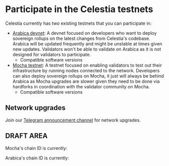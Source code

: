 <script setup>
import ArabicaVersionTags from '../.vitepress/components/ArabicaVersionTags.vue'
import MochaVersionTags from '../.vitepress/components/MochaVersionTags.vue'
import InlineText from '../.vitepress/components/InlineText.vue'
import constants from '../.vitepress/versions/constants.js'
</script>

# Participate in the Celestia testnets

Celestia currently has two existing testnets that you can participate in:

* [Arabica devnet](./arabica-devnet.mdx): A devnet focused on developers who
  want to deploy sovereign rollups on the latest changes from Celestia's codebase.
  Arabica will be updated frequently and might be unstable at times given new updates.
  Validators won't be able to validate on Arabica as it is not designed for
  validators to participate.
  * Compatible software versions
  <ArabicaVersionTags/>
* [Mocha testnet](./mocha-testnet.mdx): A testnet focused on enabling validators
  to test out their infrastructure by running nodes connected to the network. Developers
  can also deploy sovereign rollups on Mocha, it just will always be behind Arabica
  as Mocha upgrades are slower given they need to be done via hardforks in coordination
  with the validator community on Mocha.
  * Compatible software versions
  <MochaVersionTags/>

## Network upgrades

Join our [Telegram announcement channel](https://t.me/+smSFIA7XXLU4MjJh)
for network upgrades.

## DRAFT AREA

Mocha's chain ID is currently:  <InlineText :constant="constants.mochaChainId"/>

Arabica's chain ID is currently: <InlineText :constant="constants.arabicaChainId"/>